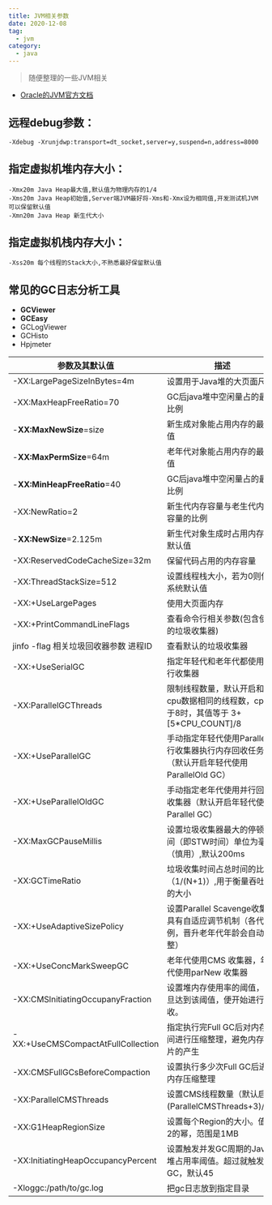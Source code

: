 ```yaml
---
title: JVM相关参数
date: 2020-12-08
tag:
  - jvm
category:
  - java
---
```


>随便整理的一些JVM相关

* [Oracle的JVM官方文档](https://docs.oracle.com/javase/8/docs/technotes/tools/unix/java.html)

## 远程debug参数：

```shell
-Xdebug -Xrunjdwp:transport=dt_socket,server=y,suspend=n,address=8000 
```

## 指定虚拟机堆内存大小：

```shell
-Xmx20m Java Heap最大值,默认值为物理内存的1/4
-Xms20m Java Heap初始值,Server端JVM最好将-Xms和-Xmx设为相同值,开发测试机JVM可以保留默认值
-Xmn20m Java Heap 新生代大小
```

## 指定虚拟机栈内存大小：

```shell
-Xss20m 每个线程的Stack大小,不熟悉最好保留默认值
```

## 常见的GC日志分析工具
- **GCViewer**
- **GCEasy**
- GCLogViewer
- GCHisto
- Hpjmeter


|参数及其默认值|描述|
|-|-|
|-XX:LargePageSizeInBytes=4m | 设置用于Java堆的大页面尺寸|
|-XX:MaxHeapFreeRatio=70 | GC后java堆中空闲量占的最大比例|
|-**XX:MaxNewSize**=size	| 新生成对象能占用内存的最大值|
|-**XX:MaxPermSize**=64m	| 老年代对象能占用内存的最大值|
|-**XX:MinHeapFreeRatio**=40  | GC后java堆中空闲量占的最小比例|
|-XX:NewRatio=2	| 新生代内存容量与老生代内存容量的比例|
|-**XX:NewSize**=2.125m | 新生代对象生成时占用内存的默认值|
|-XX:ReservedCodeCacheSize=32m | 保留代码占用的内存容量|
|-XX:ThreadStackSize=512 | 设置线程栈大小，若为0则使用系统默认值|
|-XX:+UseLargePages | 使用大页面内存|
|-XX:+PrintCommandLineFlags | 查看命令行相关参数(包含使用的垃圾收集器)|
|jinfo -flag 相关垃圾回收器参数 进程ID | 查看默认的垃圾收集器 |
|-XX:+UseSerialGC | 指定年轻代和老年代都使用串行收集器|
|-XX:ParallelGCThreads | 限制线程数量，默认开启和cpu数据相同的线程数，cpu大于8时，其值等于 3+[5*CPU_COUNT]/8 |
|-XX:+UseParallelGC | 手动指定年轻代使用Parallel并行收集器执行内存回收任务（默认开启年轻代使用ParallelOld GC）|
|-XX:+UseParallelOldGC | 手动指定老年代使用并行回收收集器（默认开启年轻代使用Parallel GC）|
|-XX:MaxGCPauseMillis | 设置垃圾收集器最大的停顿时间（即STW时间）单位为毫秒（慎用）,默认200ms|
|-XX:GCTimeRatio|垃圾收集时间占总时间的比例（1/(N+1)）,用于衡量吞吐量的大小|
|-XX:+UseAdaptiveSizePolicy|设置Parallel Scavenge收集器具有自适应调节机制（各代比例，晋升老年代年龄会自动调整）|
|-XX:+UseConcMarkSweepGC|老年代使用CMS 收集器，年轻代使用parNew 收集器|
|-XX:CMSlnitiatingOccupanyFraction|设置堆内存使用率的阈值，一旦达到该阈值，便开始进行回收。|
|-XX:+UseCMSCompactAtFullCollection|指定执行完Full GC后对内存空间进行压缩整理，避免内存碎片的产生|
|-XX:CMSFullGCsBeforeCompaction | 设置执行多少次Full GC后进行内存压缩整理|
|-XX:ParallelCMSThreads|设置CMS线程数量（默认启动(ParallelCMSThreads+3)/4）|
|-XX:G1HeapRegionSize|设置每个Region的大小。值是2的幂，范围是1MB|
|-XX:InitiatingHeapOccupancyPercent|设置触发并发GC周期的Java堆占用率阈值。超过就触发GC，默认45|
|-Xloggc:/path/to/gc.log|把gc日志放到指定目录|

<CommentService />